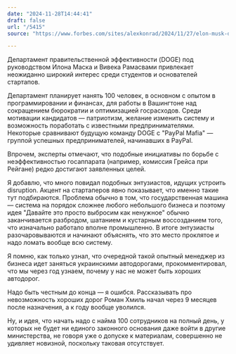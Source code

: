 ```yaml
---
date: "2024-11-28T14:44:41"
draft: false
url: "/5415"
source: "https://www.forbes.com/sites/alexkonrad/2024/11/27/elon-musk-doge-attracts-young-coders-and-tech-ceos/"

---
```


Департамент правительственной эффективности (DOGE) под руководством Илона Маска и Вивека Рамасвами привлекает неожиданно широкий интерес среди студентов и основателей стартапов. 

Департамент планирует нанять 100 человек, в основном с опытом в программировании и финансах, для работы в Вашингтоне над сокращением бюрократии и оптимизацией госрасходов. Среди мотивации кандидатов — патриотизм, желание изменить систему и возможность поработать с известными предпринимателями. Некоторые сравнивают будущую команду DOGE с "PayPal Mafia" — группой успешных предпринимателей, начинавших в PayPal.

Впрочем, эксперты отмечают, что подобные инициативы по борьбе с неэффективностью госаппарата (например, комиссия Грейса при Рейгане) редко достигают заявленных целей. 

Я добавлю, что много повидал подобных энтузиастов, идущих устроить disruption. Акцент на стартаперов явно показывает, что именно такие тут подбираются. Проблема обычно в том, что государственная машина — система на порядок сложнее любого небольшого бизнеса  и поэтому идея "Давайте это просто выбросим как ненужное" обычно заканчивается разбродом, шатанием и кустарным воссозданием того, что изначально работало вполне промышленно. В итоге энтузиасты разочаровываются и начинают объяснять, что это место проклятое и надо ломать вообще всю систему.

Я помню, как только узнал, что очередной такой опытный менеджер из бизнеса идет заняться украинскими автодорогами, прокомментировал, что мы через год узнаем, почему у нас не может быть хороших автодорог.

Надо быть честным до конца — я ошибся. Рассказывать про невозможность хороших дорог Роман Хмиль начал через 9 месяцев после назначения, а к году вообще уволился.

Ну, и идея, что начать надо с найма 100 сотрудников на полный день, у которых не будет ни единого законного основания даже войти в другие министерства, не говоря уже о допуске к материалам, совершенно не удивляет новизной, поскольку таковая отсутствует.
